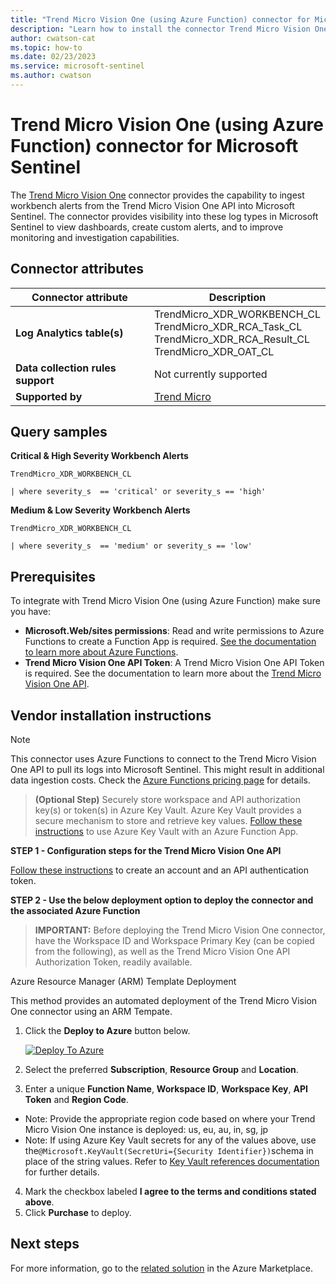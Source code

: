 ```yaml
---
title: "Trend Micro Vision One (using Azure Function) connector for Microsoft Sentinel"
description: "Learn how to install the connector Trend Micro Vision One (using Azure Function) to connect your data source to Microsoft Sentinel."
author: cwatson-cat
ms.topic: how-to
ms.date: 02/23/2023
ms.service: microsoft-sentinel
ms.author: cwatson
---
```


# Trend Micro Vision One (using Azure Function) connector for Microsoft Sentinel

The [Trend Micro Vision One](https://www.trendmicro.com/en_us/business/products/detection-response/xdr.html) connector provides the capability to ingest workbench alerts from the Trend Micro Vision One API into Microsoft Sentinel. The connector provides visibility into these log types in Microsoft Sentinel to view dashboards, create custom alerts, and to improve monitoring and investigation capabilities.

## Connector attributes

| Connector attribute | Description |
| --- | --- |
| **Log Analytics table(s)** | TrendMicro_XDR_WORKBENCH_CL<br/> TrendMicro_XDR_RCA_Task_CL<br/> TrendMicro_XDR_RCA_Result_CL<br/> TrendMicro_XDR_OAT_CL<br/> |
| **Data collection rules support** | Not currently supported |
| **Supported by** | [Trend Micro](https://success.trendmicro.com/dcx/s/?language=en_US) |

## Query samples

**Critical & High Severity Workbench Alerts**
   ```kusto
TrendMicro_XDR_WORKBENCH_CL
           
   | where severity_s  == 'critical' or severity_s == 'high'
   ```

**Medium & Low Severity Workbench Alerts**
   ```kusto
TrendMicro_XDR_WORKBENCH_CL
           
   | where severity_s  == 'medium' or severity_s == 'low'
   ```



## Prerequisites

To integrate with Trend Micro Vision One (using Azure Function) make sure you have: 

- **Microsoft.Web/sites permissions**: Read and write permissions to Azure Functions to create a Function App is required. [See the documentation to learn more about Azure Functions](/azure/azure-functions).
- **Trend Micro Vision One API Token**: A Trend Micro Vision One API Token is required. See the documentation to learn more about the [Trend Micro Vision One API](https://automation.trendmicro.com/xdr/home).


## Vendor installation instructions


> [!NOTE]
   >  This connector uses Azure Functions to connect to the Trend Micro Vision One API to pull its logs into Microsoft Sentinel. This might result in additional data ingestion costs. Check the [Azure Functions pricing page](https://azure.microsoft.com/pricing/details/functions/) for details.


>**(Optional Step)** Securely store workspace and API authorization key(s) or token(s) in Azure Key Vault. Azure Key Vault provides a secure mechanism to store and retrieve key values. [Follow these instructions](/azure/app-service/app-service-key-vault-references) to use Azure Key Vault with an Azure Function App.


**STEP 1 - Configuration steps for the Trend Micro Vision One API**

 [Follow these instructions](https://docs.trendmicro.com/en-us/enterprise/trend-micro-xdr-help/ObtainingAPIKeys) to create an account and an API authentication token.


**STEP 2 - Use the below deployment option to deploy the connector and the associated Azure Function**

>**IMPORTANT:** Before deploying the Trend Micro Vision One connector, have the Workspace ID and Workspace Primary Key (can be copied from the following), as well as the Trend Micro Vision One API Authorization Token, readily available.



Azure Resource Manager (ARM) Template Deployment

This method provides an automated deployment of the Trend Micro Vision One connector using an ARM Tempate.

1. Click the **Deploy to Azure** button below. 

	[![Deploy To Azure](https://aka.ms/deploytoazurebutton)](https://aka.ms/sentinel-trendmicroxdr-azuredeploy)
2. Select the preferred **Subscription**, **Resource Group** and **Location**. 
3. Enter a unique **Function Name**, **Workspace ID**, **Workspace Key**, **API Token** and **Region Code**. 
 - Note: Provide the appropriate region code based on where your Trend Micro Vision One instance is deployed: us, eu, au, in, sg, jp  
 - Note: If using Azure Key Vault secrets for any of the values above, use the`@Microsoft.KeyVault(SecretUri={Security Identifier})`schema in place of the string values. Refer to [Key Vault references documentation](/azure/app-service/app-service-key-vault-references) for further details. 
4. Mark the checkbox labeled **I agree to the terms and conditions stated above**. 
5. Click **Purchase** to deploy.



## Next steps

For more information, go to the [related solution](https://azuremarketplace.microsoft.com/en-us/marketplace/apps/trendmicro.trend_micro_vision_one_xdr_mss?tab=Overview) in the Azure Marketplace.
